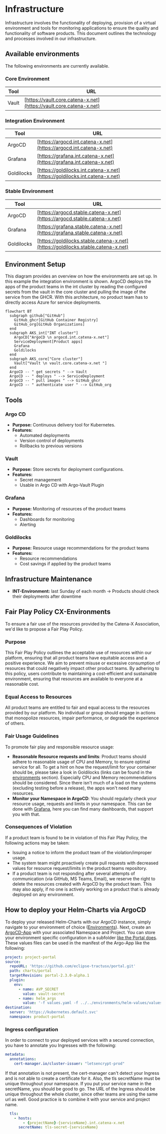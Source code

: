 # Infrastructure

Infrastructure involves the functionality of deploying, provision of a virtual environment and tools for monitoring
applications to ensure the quality and functionality of software products. This document outlines the technology and
processes involved in our infrastructure.

## Available environments
<!-- markdown-link-check-disable -->
The following environments are currently available.

### Core Environment

| Tool  | URL                                                                |
|-------|--------------------------------------------------------------------|
| Vault | [https://vault.core.catena-x.net](https://vault.core.catena-x.net) |

### Integration Environment

| Tool       | URL                                                                        |
|------------|----------------------------------------------------------------------------|
| ArgoCD     | [https://argocd.int.catena-x.net](https://argocd.int.catena-x.net)         |
| Grafana    | [https://grafana.int.catena-x.net](https://grafana.int.catena-x.net)       |
| Goldilocks | [https://goldilocks.int.catena-x.net](https://goldilocks.int.catena-x.net) |

### Stable Environment

| Tool       | URL                                                                              |
|------------|----------------------------------------------------------------------------------|
| ArgoCD     | [https://argocd.stable.catena-x.net](https://argocd.stable.catena-x.net)         |
| Grafana    | [https://grafana.stable.catena-x.net](https://grafana.stable.catena-x.net)       |
| Goldilocks | [https://goldilocks.stable.catena-x.net](https://goldilocks.stable.catena-x.net) |

<!-- markdown-link-check-disable -->

## Environment Setup

This diagram provides an overview on how the environments are set up. In this example the integration environment is shown.
ArgoCD deploys the apps of the product teams in the int cluster by reading the configured secrets from the vault in the
core cluster and pulling the image of the service from the GHCR. With this architecture, no product team has to directly
access Azure for service deployments.

```mermaid
flowchart BT
  subgraph github["GitHub"]
    GitHub_ghcr[GitHub Container Registry]
    GitHub_org[GitHub Organizations]
  end
  subgraph AKS_int["INT cluster"]
    ArgoCD["ArgoCD \n argocd.int.catena-x.net"]
    ServiceDeployment[Product apps]
    Grafana
    Goldilocks
  end
  subgraph AKS_core["Core cluster"]
    Vault["Vault \n vault.core.catena-x.net "]
  end
  ArgoCD -- " get secrets " --> Vault
  ArgoCD -- " deploys " --> ServiceDeployment
  ArgoCD -- " pull images " --> GitHub_ghcr
  ArgoCD -- " authenticate user " --> GitHub_org
```

## Tools

### Argo CD

- **Purpose:** Continuous delivery tool for Kubernetes.
- **Features:**
  - Automated deployments
  - Version control of deployments
  - Rollbacks to previous versions

### Vault

- **Purpose:** Store secrets for deployment configurations.
- **Features:**
  - Secret management
  - Usable in Argo CD with Argo-Vault Plugin

### Grafana

- **Purpose:** Monitoring of resources of the product teams
- **Features:**
  - Dashboards for monitoring
  - Alerting

### Goldilocks

- **Purpose:** Resource usage recommendations for the product teams
- **Features:**
  - Resource recommendations
  - Cost savings if applied by the product teams

## Infrastructure Maintenance

- **INT-Environment:** last Sunday of each month -> Products should check their deployments after downtime

## Fair Play Policy CX-Environments

To ensure a fair use of the resources provided by the Catena-X Association, we'd like to propose a Fair Play Policy.

### Purpose

This Fair Play Policy outlines the acceptable use of resources within our platform, ensuring that all product teams have
equitable access and a positive experience. We aim to prevent misuse or excessive consumption of resources that could
negatively impact other product teams. By adhering to this policy, users contribute to maintaining a cost-efficient and
sustainable environment, ensuring that resources are available to everyone at a reasonable cost.

### Equal Access to Resources

All product teams are entitled to fair and equal access to the resources provided by our platform. No individual or
group should engage in actions that monopolize resources, impair performance, or degrade the experience of others.

### Fair Usage Guidelines

To promote fair play and responsible resource usage:

- **Reasonable Resource requests and limits**: Product teams should adhere to reasonable usage of CPU and Memory, to
  ensure optimal service for all. To get a hint on how the request/limit for your container should be, please take a
  look in Goldilocks (links can be found in the [environments](#available-environments) section). Especially CPU and Memory
  recommendations should be considered.
  Since there isn't much of a load on the systems (excluding testing before a release), the apps won't need many
  resources.
- **Monitor your Namespace in ArgoCD**: You should regularly check your resource usage, requests and limits in your
  namespace. This can be done with [Grafana](#available-environments), here you can find many dashboards, that support
  you with that.

### Consequences of Violation

If a product team is found to be in violation of this Fair Play Policy, the following actions may be taken:

- Issuing a notice to inform the product team of the violation/improper usage.
- The system team might proactively create pull requests with decreased values for resource request/limits in the
  product teams repository.
- If a product team is not responding after several attempts of communication (via GitHub, MS Teams, Email), we reserve
  the right to delete the resources created with ArgoCD by the product team. This may also apply, if no one is actively
  working on a product that is already deployed on any environment.

## How to deploy your Helm-Charts via ArgoCD

To deploy your released Helm-Charts with our ArgoCD instance, simply navigate to your environment of choice
([Environments](#available-environments)).
Next, create an [ArgoCD-App](https://argo-cd.readthedocs.io/en/stable/getting_started/#creating-apps-via-ui) with your
associated Namespace and Project.
You can store your environment specific configuration in a subfolder [like the Portal does](https://github.com/eclipse-tractusx/portal/tree/main/environments).
These values files can be used in the manifest of the Argo-App like the following:

```yaml
project: project-portal
source:
  repoURL: 'https://github.com/eclipse-tractusx/portal.git'
  path: charts/portal
  targetRevision: portal-2.3.0-alpha.1
  plugin:
    env:
      - name: AVP_SECRET
        value: vault-secret
      - name: helm_args
        value: '-f values.yaml -f ../../environments/helm-values/values-int.yaml'
destination:
  server: 'https://kubernetes.default.svc'
  namespace: product-portal
```

### Ingress configuration
In order to connect to your deployed services with a secured connection, you have to annotate you Ingresses with the following:
```yaml
metadata:
  annotations:
    cert-manager.io/cluster-issuer: "letsencrypt-prod"
```
If that annotation is not present, the cert-manager can't detect your Ingress and is not able to create a certificate for it.
Also, the tls secretName must be unique throughout your namespace. If you put your service name in the secretName, you should be good to go.
The URL of the Ingress should be unique throughout the whole cluster, since other teams are using the same url as well. 
Good practice is to combine it with your service and project name.

```yaml
  tls:
    - hosts:
        - {projectName}-{serviceName}.int.catena-x.net
      secretName: tls-secret-{serviceName}
```

